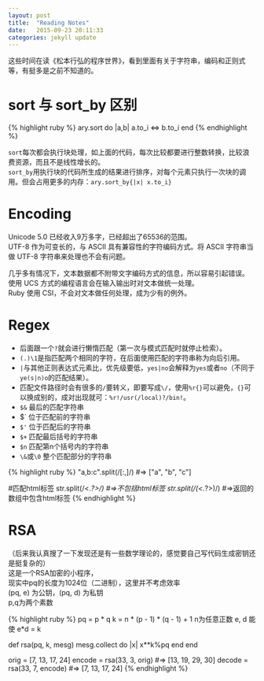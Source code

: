 ```yaml
---
layout: post
title:  "Reading Notes"
date:   2015-09-23 20:11:33
categories: jekyll update
---
```


这些时间在读《松本行弘的程序世界》，看到里面有关于字符串，编码和正则式等，有挺多是之前不知道的。

# sort 与 sort_by 区别

{% highlight ruby %}
ary.sort do |a,b|
  a.to_i <=> b.to_i
end
{% endhighlight %}

`sort`每次都会执行块处理，如上面的代码，每次比较都要进行整数转换，比较浪费资源，而且不是线性增长的。  
`sort_by`用执行块的代码所生成的结果进行排序，对每个元素只执行一次块的调用。但会占用更多的内存：`ary.sort_by{|x| x.to_i}`


# Encoding
Unicode 5.0 已经收入9万多字，已经超出了65536的范围。  
UTF-8 作为可变长的，与 ASCII 具有兼容性的字符编码方式。将 ASCII 字符串当做 UTF-8 字符串来处理也不会有问题。  

几乎多有情况下，文本数据都不附带文字编码方式的信息，所以容易引起错误。  
使用 UCS 方式的编程语言会在输入输出时对文本做统一处理。  
Ruby 使用 CSI，不会对文本做任何处理，成为少有的例外。  



# Regex
 - 后面跟一个`?`就会进行懒惰匹配（第一次与模式匹配时就停止检索）。  
 - `(.)\1`是指匹配两个相同的字符，在后面使用匹配的字符串称为向后引用。  
 - `|`与其他正则表达式元素比，优先级要低，`yes|no`会解释为`yes`或者`no`（不同于`ye(s|n)o`的匹配结果）。  
 - 匹配文件路径时会有很多的`/`要转义，即要写成`\/`，使用`%r{}`可以避免，`{}`可以换成别的，成对出现就可：`%r!/usr(/local)?/bin!`。  
 - `$&` 最后的匹配字符串  
 - $` 位于匹配前的字符串  
 - `$'` 位于匹配后的字符串  
 - `$+` 匹配最后括号的字符串  
 - `$n` 匹配第n个括号内的字符串  
 - `\&`或`\0` 整个匹配部分的字符串  

{% highlight ruby %}
"a,b:c".split(/[:,]/)
#=> ["a", "b", "c"]

#匹配html标签
str.split(/<.*?>/)   #=>不包括html标签
str.split(/(<.*?>)/) #=>返回的数组中包含html标签
{% endhighlight %}

# RSA
（后来我认真搜了一下发现还是有一些数学理论的，感觉要自己写代码生成密钥还是挺复杂的）  
这是一个RSA加密的小程序，  
现实中pq的长度为1024位（二进制），这里并不考虑效率  
(pq, e) 为公钥，(pq, d) 为私钥  
p,q为两个素数

{% highlight ruby %}
pq = p * q
k = n * (p - 1) * (q - 1) + 1
n为任意正数
e, d 能使 e*d = k


def rsa(pq, k, mesg)
  mesg.collect do |x|
    x**k%pq
  end
end


orig = [7, 13, 17, 24]
encode = rsa(33, 3, orig)
#=> [13, 19, 29, 30]
decode = rsa(33, 7, encode)
#=> [7, 13, 17, 24]
{% endhighlight %}
